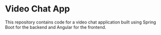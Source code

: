 # Video Chat App
This repository contains code for a video chat application built using Spring Boot for the backend and Angular for the frontend.